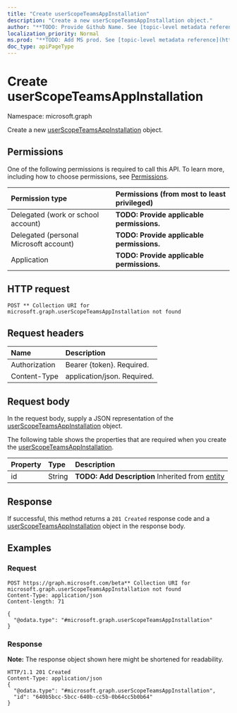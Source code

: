 ```yaml
---
title: "Create userScopeTeamsAppInstallation"
description: "Create a new userScopeTeamsAppInstallation object."
author: "**TODO: Provide Github Name. See [topic-level metadata reference](https://msgo.azurewebsites.net/add/document/guidelines/metadata.html#topic-level-metadata)**"
localization_priority: Normal
ms.prod: "**TODO: Add MS prod. See [topic-level metadata reference](https://msgo.azurewebsites.net/add/document/guidelines/metadata.html#topic-level-metadata)**"
doc_type: apiPageType
---
```


# Create userScopeTeamsAppInstallation
Namespace: microsoft.graph

Create a new [userScopeTeamsAppInstallation](../resources/userscopeteamsappinstallation.md) object.

## Permissions
One of the following permissions is required to call this API. To learn more, including how to choose permissions, see [Permissions](/concepts/permissions-reference.md).

|Permission type|Permissions (from most to least privileged)|
|:---|:---|
|Delegated (work or school account)|**TODO: Provide applicable permissions.**|
|Delegated (personal Microsoft account)|**TODO: Provide applicable permissions.**|
|Application|**TODO: Provide applicable permissions.**|

## HTTP request

<!-- {
  "blockType": "ignored"
}
-->
``` http
POST ** Collection URI for microsoft.graph.userScopeTeamsAppInstallation not found
```

## Request headers
|Name|Description|
|:---|:---|
|Authorization|Bearer {token}. Required.|
|Content-Type|application/json. Required.|

## Request body
In the request body, supply a JSON representation of the [userScopeTeamsAppInstallation](../resources/userscopeteamsappinstallation.md) object.

The following table shows the properties that are required when you create the [userScopeTeamsAppInstallation](../resources/userscopeteamsappinstallation.md).

|Property|Type|Description|
|:---|:---|:---|
|id|String|**TODO: Add Description** Inherited from [entity](../resources/entity.md)|



## Response

If successful, this method returns a `201 Created` response code and a [userScopeTeamsAppInstallation](../resources/userscopeteamsappinstallation.md) object in the response body.

## Examples

### Request
<!-- {
  "blockType": "request",
  "name": "create_userscopeteamsappinstallation_from_"
}
-->
``` http
POST https://graph.microsoft.com/beta** Collection URI for microsoft.graph.userScopeTeamsAppInstallation not found
Content-Type: application/json
Content-length: 71

{
  "@odata.type": "#microsoft.graph.userScopeTeamsAppInstallation"
}
```


### Response
**Note:** The response object shown here might be shortened for readability.
<!-- {
  "blockType": "response",
  "truncated": true,
  "@odata.type": "microsoft.graph.userscopeteamsappinstallation"
}
-->
``` http
HTTP/1.1 201 Created
Content-Type: application/json
{
  "@odata.type": "#microsoft.graph.userScopeTeamsAppInstallation",
  "id": "640b5bcc-5bcc-640b-cc5b-0b64cc5b0b64"
}
```

